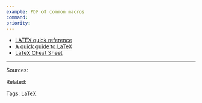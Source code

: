 ```yaml
---
example: PDF of common macros
command: 
priority:
---
```


- [LATEX quick reference](https://icl.utk.edu/~mgates3/docs/latex.pdf)
- [A quick guide to LaTeX](https://www.overleaf.com/latex/templates/a-quick-guide-to-latex/fghqpfgnxggz.pdf)
- [LaTeX Cheat Sheet](https://wch.github.io/latexsheet/latexsheet-a4.pdf)


---


Sources:

Related:

Tags:
[LaTeX](../LaTeX.md)